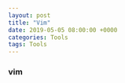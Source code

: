 ```yaml
---
layout: post
title: "Vim"
date: 2019-05-05 08:00:00 +0000
categories: Tools
tags: Tools
--- 
```


### vim 
